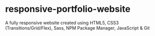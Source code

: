 # responsive-portfolio-website
 A fully responsive website created using HTML5, CSS3 (Transitions/Grid/Flex), Sass, NPM Package Manager, JavaScript & Git
